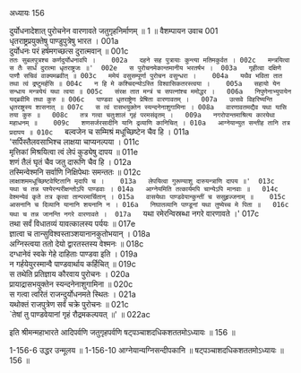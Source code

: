 अध्यायः 156

दुर्योधनादेशात् पुरोचनेन वारणावते जतुगृहनिर्माणम् ॥ 1 ॥
वैशम्पायन उवाच 	001  
धृतराष्ट्रप्रयुक्तेषु पाण्डुपुत्रेषु भारत ।	001a  
दुर्योधनः परं हर्षमगच्छत्स दुरात्मवान् ॥	001c  
`ततः सुबलपुत्रश्च कर्णदुर्योधनावपि ।	002a  
दहने सह पुत्रायाः कुन्त्या मतिमकुर्वत ।	002c  
मन्त्रयित्वा स तैः सार्धं दुरात्मा धृतराष्ट्रजः ॥'	002e  
स पुरोचनमेकान्तमानीय भरतर्षभ ।	003a  
गृहीत्वा दक्षिणे पाणौ सचिवं वाक्यमब्रवीत् ॥	003c  
ममेयं वसुसम्पूर्णा पुरोचन वसुन्धरा ।	004a  
यथैव भविता तात तथा त्वं द्रष्टुमर्हसि ॥	004c  
न हि मे कश्चिदन्योऽस्ति विश्वासिकतरस्त्वया ।	005a  
सहायो येन सन्धाय मन्त्रयेयं यथा त्वया ॥	005c  
संरक्ष तात मन्त्रं च सपत्नांश्च ममोद्धर ।	006a  
निपुणेनाभ्युपायेन यद्ब्रवीमि तथा कुरु ॥	006c  
पाण्डवा धृतराष्ट्रेण प्रेषिता वारणावतम् ।	007a  
उत्सवे विहरिष्यन्ति धृतराष्ट्रस्य शासनात् ॥	007c  
स त्वं रासभयुक्तेन स्यन्दनेनाशुगामिना ।	008a  
वारणावतमद्यैव यथा यासि तया कुरु ॥	008c  
तत्र गत्वा चतुःशालं गृहं परमसंवृतम् ।	009a  
नगरोपान्तमाश्रित्य कारयेथा महाधनम् ॥	009c  
शणसर्जरसादीनि यानि द्रव्याणि कानिचित् ।	010a  
आग्नेयान्युत सन्तीह तानि तत्र प्रदापय ॥	010c  
`बल्वजेन च सम्मिश्रं मधूच्छिष्टेन चैव हि ।	011a  
'सर्पिस्तैलवसाभिश्च लाक्षया चाप्यनल्पया ।	011c  
मृत्तिकां मिश्रयित्वा त्वं लेपं कुड्येषु दापय ॥	011e  
शणं तैलं घृतं चैव जतु दारूणि चैव हि ।	012a  
तस्मिन्वेश्मनि सर्वाणि निक्षिपेथाः समन्ततः ॥	012c  
`लाक्षाशममधूच्छिष्टवेष्टितानि मृदापि च ।	013a  
लेपयित्वा गुरूण्याशु दारुयन्त्राणि दापय ॥'	013c  
यथा च तन्न पश्येरन्परीक्षन्तोऽपि पाण्डवाः ।	014a  
आग्नेयमिति तत्कार्यमपि चान्येऽपि मानवाः ॥	014c  
वेश्मन्येवं कृते तत्र कृत्वा तान्परमार्चितान् ।	015a  
वासयेथाः पाण्डवेयान्कुन्तीं च ससुहृज्जनाम् ॥	015c  
आसनानि च दिव्यानि यानानि शयनानि न ।	016a  
निघातव्यानि पाण्डूनां यथा तुष्येच्च मे पिता ॥	016c  
यथा च तन्न जानन्ति नगरे वारणावते ।	017a  
`यथा रमेरन्विस्रब्धा नगरे वारणावते ।'	017c  
तथा सर्वं विधातव्यं यावत्कालस्य पर्ययः ॥	017e  
ज्ञात्वा च तान्सुविश्वस्ताञ्शयानानकुतोभयान् ।	018a  
अग्निस्त्वया ततो देयो द्वारतस्तस्य वेश्मनः ॥	018c  
दग्धानेवं स्वके गेहे दाहिताः पाण्डवा इति ।	019a  
न गर्हयेयुरस्मान्वै पाण्डवार्थाय कर्हिचित् ॥	019c  
स तथेति प्रतिज्ञाय कौरवाय पुरोचनः ।	020a  
प्रायाद्रासभयुक्तेन स्यन्दनेनाशुगामिना ॥	020c  
स गत्वा त्वरितं राजन्दुर्योधनमते स्थितः ।	021a  
यथोक्तं राजपुत्रेण सर्वं चक्रे पुरोचनः ॥	021c  
`तेषां तु पाण्डवेयानां गृहं रौद्रमकल्पयत् ॥' ॥	022ac  

इति श्रीमन्महाभारते आदिपर्वणि जतुगृहपर्वणि षट्पञ्चाशदधिकशततमोऽध्यायः ॥ 156 ॥

1-156-6 उद्धर उन्मूलय ॥ 1-156-10 आग्नेयान्यग्निसन्दीपकानि ॥ षट्पञ्चाशदधिकशततमोऽध्यायः ॥ 156 ॥

